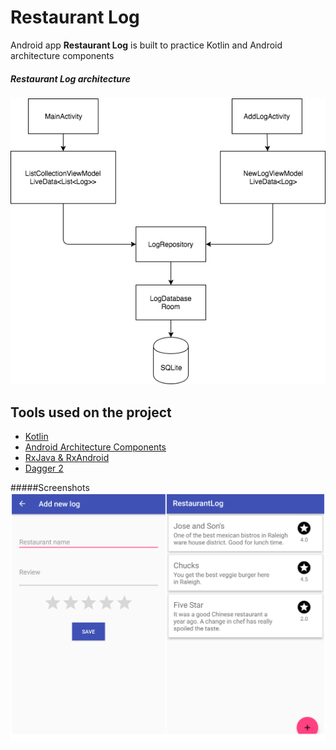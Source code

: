 # Restaurant Log
Android app **Restaurant Log** is built to practice Kotlin and Android architecture components

##### Restaurant Log architecture
![](./LogArchitecture.png)

Tools used on the project
-----------------------------------------
* [Kotlin][1]
* [Android Architecture Components][2]
* [RxJava & RxAndroid][3]
* [Dagger 2][4]

[1]: https://kotlinlang.org/
[2]: https://developer.android.com/topic/libraries/architecture/index.html
[3]: https://github.com/ReactiveX/RxAndroid
[4]: https://github.com/google/dagger

#####Screenshots
![](./LogScreenshots.png)
